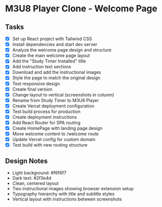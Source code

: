 # M3U8 Player Clone - Welcome Page

## Tasks
- [x] Set up React project with Tailwind CSS
- [x] Install dependencies and start dev server
- [x] Analyze the welcome page design and structure
- [x] Create the main welcome page layout
- [x] Add the "Study Timer Installed" title
- [x] Add instruction text sections
- [x] Download and add the instructional images
- [x] Style the page to match the original design
- [x] Test responsive design
- [x] Create final version
- [x] Change layout to vertical (screenshots in column)
- [x] Rename from Study Timer to M3U8 Player
- [x] Create Vercel deployment configuration
- [x] Test build process for production
- [x] Create deployment instructions
- [x] Add React Router for SPA routing
- [x] Create HomePage with landing page design
- [x] Move welcome content to /welcome route
- [x] Update Vercel config for custom domain
- [x] Test build with new routing structure

## Design Notes
- Light background: #f6f6f7
- Dark text: #2f3e4d
- Clean, centered layout
- Two instructional images showing browser extension setup
- Typography hierarchy with title and subtitle styles
- Vertical layout with instructions between screenshots
